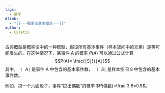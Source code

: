 ```yaml
---
tags:
  - 数学
dlink:
  - "[[---概率论基本概念---]]"
author:
  - Cyletix
---
```

古典概型是概率论中的一种模型，假设所有基本事件（样本空间中的元素）是等可能发生的。在这种情况下，某事件 A 的概率 $P(A)$ 可以通过公式计算
$$P(A)= \frac{∣S∣}{∣A∣}​$$
其中，$∣A∣$ 是事件 A 中包含的基本事件数， $∣S∣$ 是样本空间 S 中包含的基本事件数。

例如，掷一个六面骰子，事件“掷出偶数”的概率 $𝑃(偶数)=\frac 3 6=0.5$。